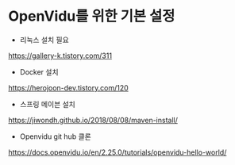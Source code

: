 # OpenVidu를 위한 기본 설정

- 리눅스 설치 필요

https://gallery-k.tistory.com/311

- Docker 설치

https://herojoon-dev.tistory.com/120

- 스프링 메이븐 설치

https://jiwondh.github.io/2018/08/08/maven-install/

- Openvidu git hub 클론

https://docs.openvidu.io/en/2.25.0/tutorials/openvidu-hello-world/